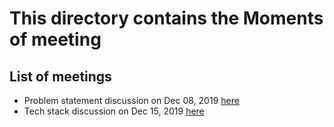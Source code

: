 # This directory contains the Moments of meeting 

## List of meetings
  * Problem statement discussion on Dec 08, 2019 [here](https://github.com/ramank775/SafetyAppDiscussion/blob/master/MOM/Dec%2008%202019)
  * Tech stack discussion on Dec 15, 2019 [here](https://github.com/ramank775/SafetyAppDiscussion/blob/master/MOM/Dec%2015%202019)
  
